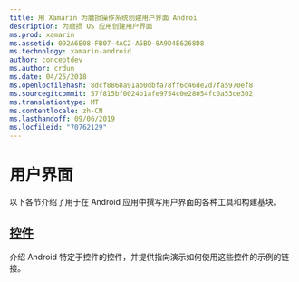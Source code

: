```yaml
---
title: 用 Xamarin 为磨损操作系统创建用户界面 Androi
description: 为磨损 OS 应用创建用户界面
ms.prod: xamarin
ms.assetid: 092A6E08-FB07-4AC2-A5BD-8A9D4E6268D8
ms.technology: xamarin-android
author: conceptdev
ms.author: crdun
ms.date: 04/25/2018
ms.openlocfilehash: 8dcf8868a91ab0dbfa78ff6c46de2d7fa5970ef8
ms.sourcegitcommit: 57f815bf0024b1afe9754c0e28054fc0a53ce302
ms.translationtype: MT
ms.contentlocale: zh-CN
ms.lasthandoff: 09/06/2019
ms.locfileid: "70762129"
---
```

# <a name="user-interface"></a>用户界面

以下各节介绍了用于在 Android 应用中撰写用户界面的各种工具和构建基块。

## <a name="controlsandroidwearuser-interfacecontrolsindexmd"></a>[控件](~/android/wear/user-interface/controls/index.md)

介绍 Android 特定于控件的控件，并提供指向演示如何使用这些控件的示例的链接。
